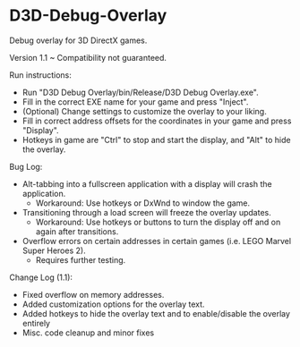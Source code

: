 # D3D-Debug-Overlay
Debug overlay for 3D DirectX games.

Version 1.1
 ~ Compatibility not guaranteed.
 
Run instructions:
 - Run "D3D Debug Overlay/bin/Release/D3D Debug Overlay.exe".
 - Fill in the correct EXE name for your game and press "Inject".
 - (Optional) Change settings to customize the overlay to your liking.
 - Fill in correct address offsets for the coordinates in your game and press "Display".
 - Hotkeys in game are "Ctrl" to stop and start the display, and "Alt" to hide the overlay.
 
Bug Log:
 - Alt-tabbing into a fullscreen application with a display will crash the application.
    - Workaround: Use hotkeys or DxWnd to window the game. 
 - Transitioning through a load screen will freeze the overlay updates.
    - Workaround: Use hotkeys or buttons to turn the display off and on again after transitions. 
 - Overflow errors on certain addresses in certain games (i.e. LEGO Marvel Super Heroes 2).
    - Requires further testing. 
 
Change Log (1.1):
 - Fixed overflow on memory addresses.
 - Added customization options for the overlay text.
 - Added hotkeys to hide the overlay text and to enable/disable the overlay entirely
 - Misc. code cleanup and minor fixes
